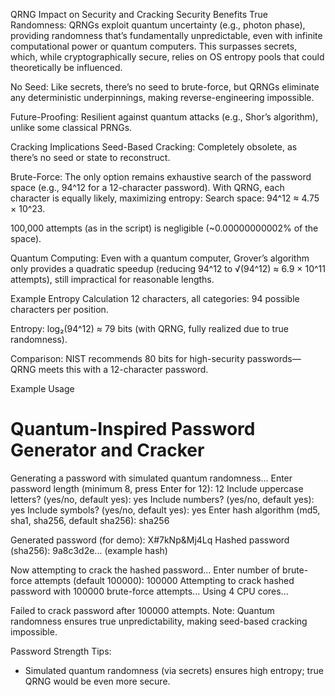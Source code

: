 QRNG Impact on Security and Cracking
Security Benefits
True Randomness: QRNGs exploit quantum uncertainty (e.g., photon phase), providing randomness that’s fundamentally unpredictable, even with infinite computational power or quantum computers. This surpasses secrets, which, while cryptographically secure, relies on OS entropy pools that could theoretically be influenced.

No Seed: Like secrets, there’s no seed to brute-force, but QRNGs eliminate any deterministic underpinnings, making reverse-engineering impossible.

Future-Proofing: Resilient against quantum attacks (e.g., Shor’s algorithm), unlike some classical PRNGs.

Cracking Implications
Seed-Based Cracking: Completely obsolete, as there’s no seed or state to reconstruct.

Brute-Force: The only option remains exhaustive search of the password space (e.g., 94^12 for a 12-character password). With QRNG, each character is equally likely, maximizing entropy:
Search space: 94^12 ≈ 4.75 × 10^23.

100,000 attempts (as in the script) is negligible (~0.00000000002% of the space).

Quantum Computing: Even with a quantum computer, Grover’s algorithm only provides a quadratic speedup (reducing 94^12 to √(94^12) ≈ 6.9 × 10^11 attempts), still impractical for reasonable lengths.

Example Entropy Calculation
12 characters, all categories: 94 possible characters per position.

Entropy: log₂(94^12) ≈ 79 bits (with QRNG, fully realized due to true randomness).

Comparison: NIST recommends 80 bits for high-security passwords—QRNG meets this with a 12-character password.

Example Usage

Quantum-Inspired Password Generator and Cracker
==============================================

Generating a password with simulated quantum randomness...
Enter password length (minimum 8, press Enter for 12): 12
Include uppercase letters? (yes/no, default yes): yes
Include numbers? (yes/no, default yes): yes
Include symbols? (yes/no, default yes): yes
Enter hash algorithm (md5, sha1, sha256, default sha256): sha256

Generated password (for demo): X#7kNp&Mj4Lq
Hashed password (sha256): 9a8c3d2e... (example hash)

Now attempting to crack the hashed password...
Enter number of brute-force attempts (default 100000): 100000
Attempting to crack hashed password with 100000 brute-force attempts...
Using 4 CPU cores...

Failed to crack password after 100000 attempts.
Note: Quantum randomness ensures true unpredictability, making seed-based cracking impossible.

Password Strength Tips:
- Simulated quantum randomness (via secrets) ensures high entropy; true QRNG would be even more secure.


